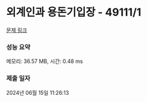 # 외계인과 용돈기입장 - 49111/1 

[문제 링크](https://level.goorm.io/exam/49111/%EC%99%B8%EA%B3%84%EC%9D%B8%EA%B3%BC-%EC%9A%A9%EB%8F%88%EA%B8%B0%EC%9E%85%EC%9E%A5/quiz/1) 

### 성능 요약

메모리: 36.57 MB, 시간: 0.48 ms

### 제출 일자

2024년 06월 15일 11:26:13

